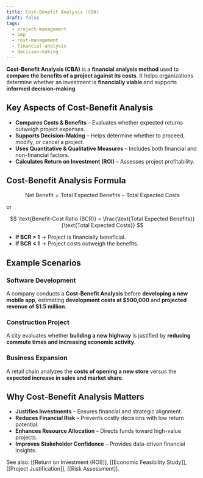 ```yaml
---
title: Cost-Benefit Analysis (CBA)
draft: false
tags:
  - project-management
  - pmp
  - cost-management
  - financial-analysis
  - decision-making
---
```


**Cost-Benefit Analysis (CBA)** is a **financial analysis method** used to **compare the benefits of a project against its costs**. It helps organizations determine whether an investment is **financially viable** and supports **informed decision-making**.

## Key Aspects of Cost-Benefit Analysis
- **Compares Costs & Benefits** – Evaluates whether expected returns outweigh project expenses.
- **Supports Decision-Making** – Helps determine whether to proceed, modify, or cancel a project.
- **Uses Quantitative & Qualitative Measures** – Includes both financial and non-financial factors.
- **Calculates Return on Investment (ROI)** – Assesses project profitability.

## Cost-Benefit Analysis Formula
$$
\text{Net Benefit} = \text{Total Expected Benefits} - \text{Total Expected Costs}
$$

or

$$
\text{Benefit-Cost Ratio (BCR)} = \frac{\text{Total Expected Benefits}}{\text{Total Expected Costs}}
$$

- **If BCR > 1** → Project is financially beneficial.
- **If BCR < 1** → Project costs outweigh the benefits.

## Example Scenarios

### **Software Development**
A company conducts a **Cost-Benefit Analysis** before **developing a new mobile app**, estimating **development costs at \$500,000** and **projected revenue of \$1.5 million**.

### **Construction Project**
A city evaluates whether **building a new highway** is justified by **reducing commute times and increasing economic activity**.

### **Business Expansion**
A retail chain analyzes the **costs of opening a new store** versus the **expected increase in sales and market share**.

## Why Cost-Benefit Analysis Matters
- **Justifies Investments** – Ensures financial and strategic alignment.
- **Reduces Financial Risk** – Prevents costly decisions with low return potential.
- **Enhances Resource Allocation** – Directs funds toward high-value projects.
- **Improves Stakeholder Confidence** – Provides data-driven financial insights.

See also: [[Return on Investment (ROI)]], [[Economic Feasibility Study]], [[Project Justification]], [[Risk Assessment]].
